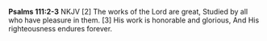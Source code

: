 **Psalms 111:2-3** NKJV 
[2] The works of the Lord are great, Studied by all who have pleasure in them. 
[3] His work is honorable and glorious, And His righteousness endures forever.

<!---
NoelR0/NoelR0 is a ✨ special ✨ repository because its `README.md` (this file) appears on your GitHub profile.
You can click the Preview link to take a look at your changes.
--->
